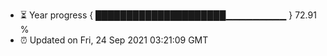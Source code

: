 - ⏳ Year progress { █████████████████████▁▁▁▁▁▁▁▁▁ } 72.91 %
- ⏰ Updated on Fri, 24 Sep 2021 03:21:09 GMT

